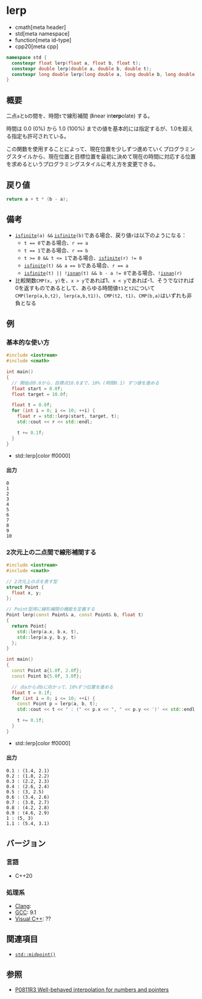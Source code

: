 # lerp
* cmath[meta header]
* std[meta namespace]
* function[meta id-type]
* cpp20[meta cpp]

```cpp
namespace std {
  constexpr float lerp(float a, float b, float t);
  constexpr double lerp(double a, double b, double t);
  constexpr long double lerp(long double a, long double b, long double t);
}
```

## 概要
二点`a`と`b`の間を、時間`t`で線形補間 (**l**inear int**erp**olate) する。

時間は 0.0 (0%) から 1.0 (100%) までの値を基本的には指定するが、1.0を超える指定も許可されている。

この関数を使用することによって、現在位置を少しずつ進めていくプログラミングスタイルから、現在位置と目標位置を最初に決めて現在の時間に対応する位置を求めるというプログラミングスタイルに考え方を変更できる。


## 戻り値
```cpp
return a + t * (b - a);
```

## 備考
- [`isfinite`](isfinite.md)`(a) &&` [`isfinite`](isfinite.md)`(b)`である場合、戻り値`r`は以下のようになる：
    - `t == 0`である場合、`r == a`
    - `t == 1`である場合、`r == b`
    - `t >= 0 && t <= 1`である場合、[`isfinite`](isfinite.md)`(r) != 0`
    - [`isfinite`](isfinite.md)`(t) && a == b`である場合、`r == a`
    - [`isfinite`](isfinite.md)`(t) || !`[`isnan`](isnan.md)`(t) && b - a != 0`である場合、`!`[`isnan`](isnan.md)`(r)`
- 比較関数`CMP(x, y)`を、`x > y`であれば1、`x < y`であれば-1、そうでなければ0を返すものであるとして、あらゆる時間値`t1`と`t2`について`CMP(lerp(a,b,t2), lerp(a,b,t1))`、`CMP(t2, t1)`、`CMP(b,a)`はいずれも非負となる


## 例
### 基本的な使い方
```cpp example
#include <iostream>
#include <cmath>

int main()
{
  // 開始点0.0から、目標点10.0まで、10% (時間0.1) ずつ値を進める
  float start = 0.0f;
  float target = 10.0f;

  float t = 0.0f;
  for (int i = 0; i <= 10; ++i) {
    float r = std::lerp(start, target, t);
    std::cout << r << std::endl;

    t += 0.1f;
  }
}
```
* std::lerp[color ff0000]

#### 出力
```
0
1
2
3
4
5
6
7
8
9
10
```

### 2次元上の二点間で線形補間する
```cpp example
#include <iostream>
#include <cmath>

// 2次元上の点を表す型
struct Point {
  float x, y;
};

// Point型用に線形補間の機能を定義する
Point lerp(const Point& a, const Point& b, float t)
{
  return Point{
    std::lerp(a.x, b.x, t),
    std::lerp(a.y, b.y, t)
  };
}

int main()
{
  const Point a{1.0f, 2.0f};
  const Point b{5.0f, 3.0f};

  // 点aから点bに向かって、10%ずつ位置を進める
  float t = 0.1f;
  for (int i = 0; i <= 10; ++i) {
    const Point p = lerp(a, b, t);
    std::cout << t << " : (" << p.x << ", " << p.y << ')' << std::endl;

    t += 0.1f;
  }
}
```
* std::lerp[color ff0000]

#### 出力
```
0.1 : (1.4, 2.1)
0.2 : (1.8, 2.2)
0.3 : (2.2, 2.3)
0.4 : (2.6, 2.4)
0.5 : (3, 2.5)
0.6 : (3.4, 2.6)
0.7 : (3.8, 2.7)
0.8 : (4.2, 2.8)
0.9 : (4.6, 2.9)
1 : (5, 3)
1.1 : (5.4, 3.1)
```

## バージョン
### 言語
- C++20


### 処理系
- [Clang](/implementation.md#clang):
- [GCC](/implementation.md#gcc): 9.1
- [Visual C++](/implementation.md#visual_cpp): ??


## 関連項目
- [`std::midpoint()`](/reference/numeric/midpoint.md)


## 参照
- [P0811R3 Well-behaved interpolation for numbers and pointers](http://www.open-std.org/jtc1/sc22/wg21/docs/papers/2019/p0811r3.html)
